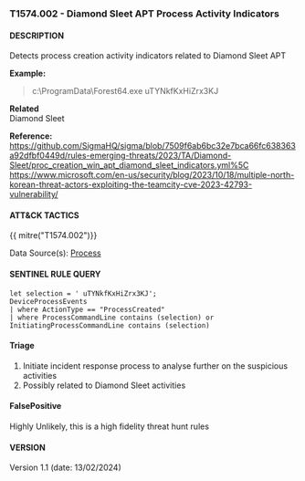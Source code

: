 ### T1574.002 - Diamond Sleet APT Process Activity Indicators

#### DESCRIPTION <br />

Detects process creation activity indicators related to Diamond Sleet APT

**Example:**

> c:\\ProgramData\\Forest64.exe  uTYNkfKxHiZrx3KJ

**Related**\
Diamond Sleet

**Reference:**
https://github.com/SigmaHQ/sigma/blob/7509f6ab6bc32e7bca66fc638363a92dfbf0449d/rules-emerging-threats/2023/TA/Diamond-Sleet/proc_creation_win_apt_diamond_sleet_indicators.yml%5C
https://www.microsoft.com/en-us/security/blog/2023/10/18/multiple-north-korean-threat-actors-exploiting-the-teamcity-cve-2023-42793-vulnerability/

#### ATT&CK TACTICS  <br />

{{ mitre("T1574.002")}}

Data Source(s):
[Process](https://attack.mitre.org/datasources/DS0009/)

#### SENTINEL RULE QUERY   <br />

```
let selection = ' uTYNkfKxHiZrx3KJ';
DeviceProcessEvents
| where ActionType == "ProcessCreated"
| where ProcessCommandLine contains (selection) or InitiatingProcessCommandLine contains (selection)
```

#### Triage  <br />

1. Initiate incident response process to analyse further on the suspicious activities
1. Possibly related to Diamond Sleet activities

#### FalsePositive  <br />

Highly Unlikely, this is a high fidelity threat hunt rules

#### VERSION

Version 1.1 (date: 13/02/2024)
